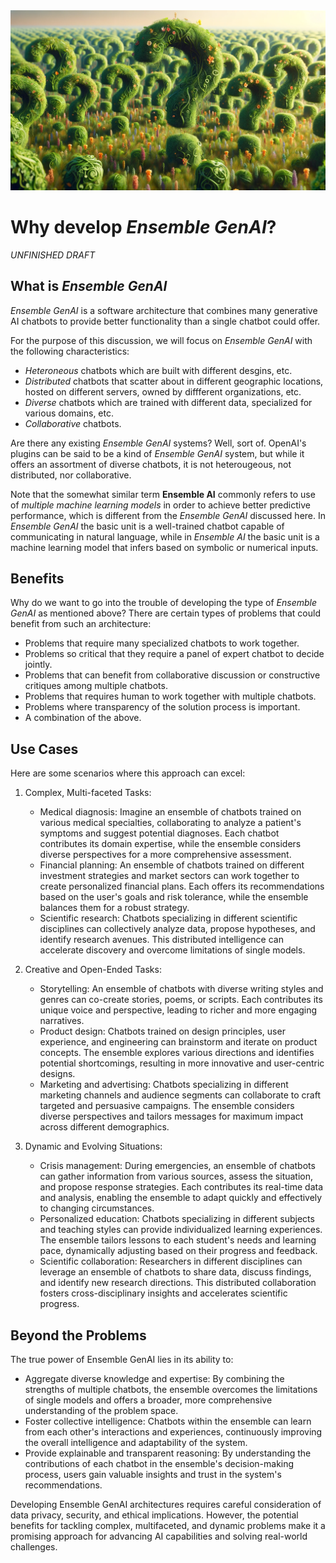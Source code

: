 <banner class="page-header" role="banner">
  <img src="../assets/images/q1.webp" alt="Banner Image" style="">
</banner>

# Why develop *Ensemble GenAI*?

*UNFINISHED DRAFT*

## What is *Ensemble GenAI*

*Ensemble GenAI* is a software architecture that combines many generative AI chatbots to provide better functionality than a single chatbot could offer.

For the purpose of this discussion, we will focus on *Ensemble GenAI* with the following characteristics:

- *Heteroneous* chatbots which are built with different desgins, etc. 
- *Distributed* chatbots that scatter about in different geographic locations, hosted on different servers, owned by diffferent organizations, etc.
- *Diverse* chatbots which are trained with different data, specialized for various domains, etc.
- *Collaborative* chatbots.

Are there any existing *Ensemble GenAI* systems? Well, sort of. OpenAI's plugins can be said to be a kind of *Ensemble GenAI* system, but while it offers an assortment of diverse chatbots, it is not heterougeous, not distributed, nor collaborative.

Note that the somewhat similar term **Ensemble AI** commonly refers to use of *multiple machine learning models* in order to achieve better predictive performance, which is different from the *Ensemble GenAI* discussed here. In *Ensemble GenAI* the basic unit is a well-trained chatbot capable of communicating in natural language, while in *Ensemble AI* the basic unit is a machine learning model that infers based on symbolic or numerical inputs.

## Benefits

Why do we want to go into the trouble of developing the type of *Ensemble GenAI* as mentioned above? There are certain types of problems that could benefit from such an architecture:

- Problems that require many specialized chatbots to work together.
- Problems so critical that they require a panel of expert chatbot to decide jointly.
- Problems that can benefit from collaborative discussion or constructive critiques among multiple chatbots.
- Problems that requires human to work together with multiple chatbots. 
- Problems where transparency of the solution process is important. 
- A combination of the above.

## Use Cases

 Here are some scenarios where this approach can excel:

1. Complex, Multi-faceted Tasks:

   - Medical diagnosis: Imagine an ensemble of chatbots trained on various medical specialties, collaborating to analyze a patient's symptoms and suggest potential diagnoses. Each chatbot contributes its domain expertise, while the ensemble considers diverse perspectives for a more comprehensive assessment.
   - Financial planning: An ensemble of chatbots trained on different investment strategies and market sectors can work together to create personalized financial plans. Each offers its recommendations based on the user's goals and risk tolerance, while the ensemble balances them for a robust strategy.
   - Scientific research: Chatbots specializing in different scientific disciplines can collectively analyze data, propose hypotheses, and identify research avenues. This distributed intelligence can accelerate discovery and overcome limitations of single models.

2. Creative and Open-Ended Tasks:

   - Storytelling: An ensemble of chatbots with diverse writing styles and genres can co-create stories, poems, or scripts. Each contributes its unique voice and perspective, leading to richer and more engaging narratives.
   - Product design: Chatbots trained on design principles, user experience, and engineering can brainstorm and iterate on product concepts. The ensemble explores various directions and identifies potential shortcomings, resulting in more innovative and user-centric designs.
   - Marketing and advertising: Chatbots specializing in different marketing channels and audience segments can collaborate to craft targeted and persuasive campaigns. The ensemble considers diverse perspectives and tailors messages for maximum impact across different demographics.

3. Dynamic and Evolving Situations:

   - Crisis management: During emergencies, an ensemble of chatbots can gather information from various sources, assess the situation, and propose response strategies. Each contributes its real-time data and analysis, enabling the ensemble to adapt quickly and effectively to changing circumstances.
   - Personalized education: Chatbots specializing in different subjects and teaching styles can provide individualized learning experiences. The ensemble tailors lessons to each student's needs and learning pace, dynamically adjusting based on their progress and feedback.
   - Scientific collaboration: Researchers in different disciplines can leverage an ensemble of chatbots to share data, discuss findings, and identify new research directions. This distributed collaboration fosters cross-disciplinary insights and accelerates scientific progress.

## Beyond the Problems

The true power of Ensemble GenAI lies in its ability to:

   - Aggregate diverse knowledge and expertise: By combining the strengths of multiple chatbots, the ensemble overcomes the limitations of single models and offers a broader, more comprehensive understanding of the problem space.
   - Foster collective intelligence: Chatbots within the ensemble can learn from each other's interactions and experiences, continuously improving the overall intelligence and adaptability of the system.
   - Provide explainable and transparent reasoning: By understanding the contributions of each chatbot in the ensemble's decision-making process, users gain valuable insights and trust in the system's recommendations.

Developing Ensemble GenAI architectures requires careful consideration of data privacy, security, and ethical implications. However, the potential benefits for tackling complex, multifaceted, and dynamic problems make it a promising approach for advancing AI capabilities and solving real-world challenges.

<!-- <banner class="page-header" role="banner">
  <img src="../assets/images/beer.png" alt="Banner Image">
</banner> -->
